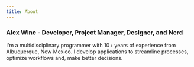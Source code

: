 ```yaml
---
title: About
---
```

### Alex Wine - Developer, Project Manager, Designer, and Nerd

I'm a multidisciplinary programmer with 10+ years of experience from Albuquerque, New Mexico. I develop applications to streamline processes, optimize workflows and, make better decisions.